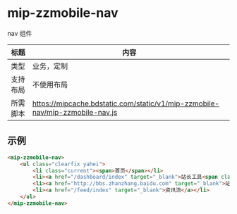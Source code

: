 # mip-zzmobile-nav

nav 组件

标题|内容
----|----
类型|业务，定制
支持布局|不使用布局
所需脚本|https://mipcache.bdstatic.com/static/v1/mip-zzmobile-nav/mip-zzmobile-nav.js

## 示例

```html
<mip-zzmobile-nav>
    <ul class="clearfix yahei">
        <li class="current"><span>首页</span></li>
        <li><a href="/dashboard/index" target="_blank">站长工具<span class="icon-remind red-circle"></span></a></li>
        <li><a href="http://bbs.zhanzhang.baidu.com" target="_blank">站长社区</a></li>
        <li><a href="/feed/index" target="_blank">资讯流</a></li>
    </ul>
</mip-zzmobile-nav>
```
